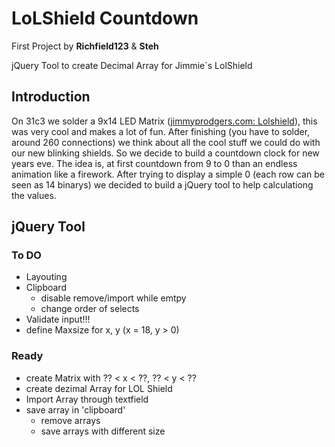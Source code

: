 # LoLShield Countdown
First Project by **Richfield123** & **Steh**

jQuery Tool to create Decimal Array for Jimmie´s LolShield

## Introduction
On 31c3 we solder a 9x14 LED Matrix ([jimmyprodgers.com: Lolshield](http://jimmieprodgers.com/kits/lolshield/)), this was very cool and makes a lot of fun. After finishing (you have to solder, around 260 connections) we think about all the cool stuff we could do with our new blinking shields. So we decide to build a countdown clock for new years eve. The idea is, at first countdown from 9 to 0 than an endless animation like a firework. After trying to display a simple 0 (each row can be seen as 14 binarys) we decided to build a jQuery tool to help calculationg the values.

## jQuery Tool
### To DO
* Layouting  
* Clipboard
  * disable remove/import while emtpy
  * change order of selects
* Validate input!!!
* define Maxsize for x, y (x = 18, y > 0)

### Ready
* create Matrix with ?? < x < ??, ?? < y < ??
* create dezimal Array for LOL Shield
* Import Array through textfield
* save array in 'clipboard'
  * remove arrays
  * save arrays with different size